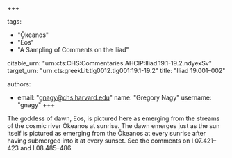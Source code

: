 +++

tags:
- "Ōkeanos"
- "Ēōs"
- "A Sampling of Comments on the Iliad"

citable_urn: "urn:cts:CHS:Commentaries.AHCIP:Iliad.19.1-19.2.ndyexSv"
target_urn: "urn:cts:greekLit:tlg0012.tlg001:19.1-19.2"
title: "Iliad 19.001–002"

authors:
- email: "gnagy@chs.harvard.edu"
  name: "Gregory Nagy"
  username: "gnagy"
+++

<p>The goddess of dawn, Eos, is pictured here as emerging from the streams of the cosmic river Ōkeanos at sunrise. The dawn emerges just as the sun itself is pictured as emerging from the Ōkeanos at every sunrise after having submerged into it at every sunset. See the comments on I.07.421–423 and I.08.485–486.</p>